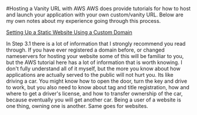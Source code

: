 #Hosting a Vanity URL with AWS
AWS does provide tutorials for how to host and launch your application with your own custom/vanity URL. Below are my own notes about my experience going through this process.

[Setting Up a Static Website Using a Custom Domain](http://docs.aws.amazon.com/AmazonS3/latest/dev/website-hosting-custom-domain-walkthrough.html)

In Step 3.1 there is a lot of information that I strongly recommend you read through. If you have ever registered a domain before, or changed nameservers for hosting your website some of this will be familiar to you, but the AWS tutorial here has a lot of information that is worth knowing. I don't fully understand all of it myself, but the more you know about how applications are actually served to the public will not hurt you. Its like driving a car. You might know how to open the door, turn the key and drive to work, but you also need to know about tag and title registration, how and where to get a driver's license, and how to transfer ownership of the car, because eventually you will get another car. Being a user of a website is one thing, owning one is another. Same goes for websites.

